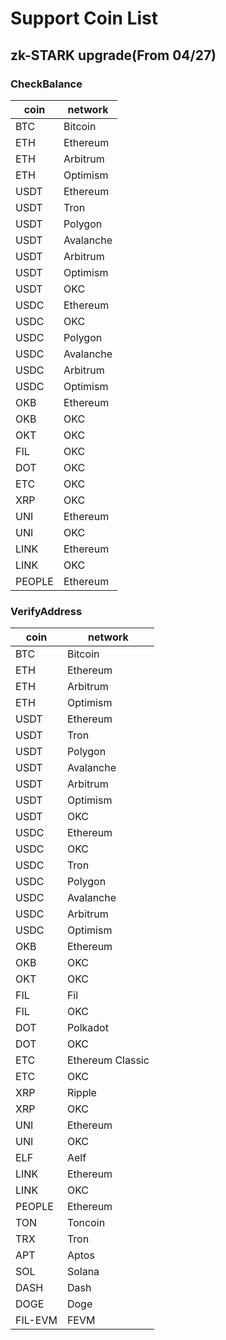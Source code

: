 # Support Coin List

## zk-STARK upgrade(From 04/27)

### CheckBalance

| coin     | network   |
|----------|-----------|
| BTC      | Bitcoin   |
| ETH      | Ethereum  |
| ETH      | Arbitrum  |
| ETH      | Optimism  |
| USDT     | Ethereum  |
| USDT     | Tron      |
| USDT     | Polygon   |
| USDT     | Avalanche |
| USDT     | Arbitrum  |
| USDT     | Optimism  |
| USDT     | OKC       |
| USDC     | Ethereum  |
| USDC     | OKC       |
| USDC     | Polygon   |
| USDC     | Avalanche |
| USDC     | Arbitrum  |
| USDC     | Optimism  |
| OKB      | Ethereum  |
| OKB      | OKC       |
| OKT      | OKC       |
| FIL      | OKC       |
| DOT      | OKC       |
| ETC      | OKC       |
| XRP      | OKC       |
| UNI      | Ethereum  |
| UNI      | OKC       |
| LINK     | Ethereum  |
| LINK     | OKC       |
| PEOPLE   | Ethereum  |


### VerifyAddress

| coin    | network          |
|---------|------------------|
| BTC     | Bitcoin          |
| ETH     | Ethereum         |
| ETH     | Arbitrum         |
| ETH     | Optimism         |
| USDT    | Ethereum         |
| USDT    | Tron             |
| USDT    | Polygon          |
| USDT    | Avalanche        |
| USDT    | Arbitrum         |
| USDT    | Optimism         |
| USDT    | OKC              |
| USDC    | Ethereum         |
| USDC    | OKC              |
| USDC    | Tron             |
| USDC    | Polygon          |
| USDC    | Avalanche        |
| USDC    | Arbitrum         |
| USDC    | Optimism         |
| OKB     | Ethereum         |
| OKB     | OKC              |
| OKT     | OKC              |
| FIL     | Fil              |
| FIL     | OKC              |
| DOT     | Polkadot         |
| DOT     | OKC              |
| ETC     | Ethereum Classic |
| ETC     | OKC              |
| XRP     | Ripple           |
| XRP     | OKC              |
| UNI     | Ethereum         |
| UNI     | OKC              |
| ELF     | Aelf             |
| LINK    | Ethereum         |
| LINK    | OKC              |
| PEOPLE  | Ethereum         |
| TON     | Toncoin          |
| TRX     | Tron             |
| APT     | Aptos            |
| SOL     | Solana           |
| DASH    | Dash             |
| DOGE    | Doge             |
| FIL-EVM | FEVM             |



